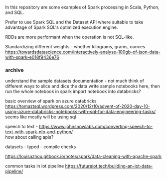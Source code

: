 In this repository are some examples of Spark processing in Scala, Python, and SQL.

Prefer to use Spark SQL and the Dataset API where suitable to take advantage of Spark SQL's optimized execution engine.

RDDs are more performant when the operation is not SQL-like.






Standardizing different weights - whether kilograms, grams, ounces 
https://towardsdatascience.com/interactively-analyse-100gb-of-json-data-with-spark-e018f9436e76




### archive 

understand the sample datasets documentation - not much
think of different ways to slice and dice the data 
write sample notebooks here, then run the whole notebook in spark
import notebook into databricks?


basic overview of spark on azure databricks
https://tomaztsql.wordpress.com/2020/12/10/advent-of-2020-day-10-using-azure-databricks-notebooks-with-sql-for-data-engineering-tasks/
seems like mostly will be using sql

speech to text - https://www.johnsnowlabs.com/converting-speech-to-text-with-spark-nlp-and-python/  
how about calling apis?

datasets - typed - compile checks 

https://louisazhou.gitbook.io/notes/spark/data-cleaning-with-apache-spark

common tasks in iot pipeline
https://futureiot.tech/building-an-iot-data-pipeline/
